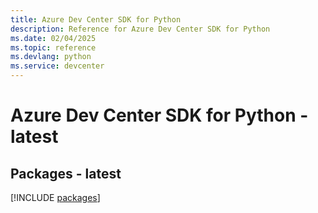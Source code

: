 ```yaml
---
title: Azure Dev Center SDK for Python
description: Reference for Azure Dev Center SDK for Python
ms.date: 02/04/2025
ms.topic: reference
ms.devlang: python
ms.service: devcenter
---
```

# Azure Dev Center SDK for Python - latest
## Packages - latest
[!INCLUDE [packages](dev-center-index.md)]